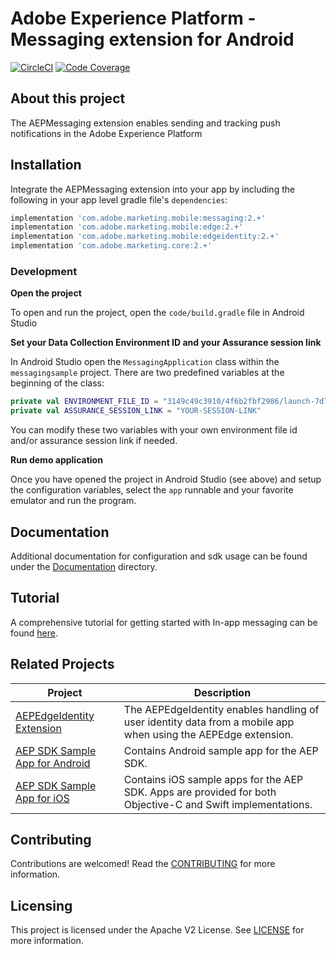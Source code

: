 # Adobe Experience Platform - Messaging extension for Android

[![CircleCI](https://img.shields.io/circleci/project/github/adobe/aepsdk-messaging-android/main.svg?logo=circleci)](https://circleci.com/gh/adobe/workflows/aepsdk-messaging-android)
[![Code Coverage](https://codecov.io/gh/adobe/aepsdk-messaging-android/branch/main/graph/badge.svg?token=3RLMTJQ1TM)](https://codecov.io/gh/adobe/aepsdk-messaging-android)

## About this project
The AEPMessaging extension enables sending and tracking push notifications in the Adobe Experience Platform

## Installation

Integrate the AEPMessaging extension into your app by including the following in your app level gradle file's `dependencies`:

```groovy
implementation 'com.adobe.marketing.mobile:messaging:2.+'
implementation 'com.adobe.marketing.mobile:edge:2.+'
implementation 'com.adobe.marketing.mobile:edgeidentity:2.+'
implementation 'com.adobe.marketing.core:2.+'
```

### Development

**Open the project**

To open and run the project, open the `code/build.gradle` file in Android Studio

**Set your Data Collection Environment ID and your Assurance session link**

In Android Studio open the `MessagingApplication` class within the `messagingsample` project. There are two predefined variables at the beginning of the class:
```kotlin
private val ENVIRONMENT_FILE_ID = "3149c49c3910/4f6b2fbf2986/launch-7d78a5fd1de3-development"
private val ASSURANCE_SESSION_LINK = "YOUR-SESSION-LINK"
```

You can modify these two variables with your own environment file id and/or assurance session link if needed.

**Run demo application**

Once you have opened the project in Android Studio (see above) and setup the configuration variables, select the `app` runnable and your favorite emulator and run the program.

## Documentation
Additional documentation for configuration and sdk usage can be found under the [Documentation](Documentation/README.md) directory.

## Tutorial

A comprehensive tutorial for getting started with In-app messaging can be found [here](https://opensource.adobe.com/aepsdk-messaging-android/#/tutorials/README).

## Related Projects

| Project                                                      | Description                                                  |
| ------------------------------------------------------------ | ------------------------------------------------------------ |
| [AEPEdgeIdentity Extension](https://github.com/adobe/aepsdk-edgeidentity-android) | The AEPEdgeIdentity enables handling of user identity data from a mobile app when using the AEPEdge extension. |
| [AEP SDK Sample App for Android](https://github.com/adobe/aepsdk-sample-app-android) | Contains Android sample app for the AEP SDK.                 |
| [AEP SDK Sample App for iOS](https://github.com/adobe/aepsdk-sample-app-ios) | Contains iOS sample apps for the AEP SDK. Apps are provided for both Objective-C and Swift implementations. |

## Contributing
Contributions are welcomed! Read the [CONTRIBUTING](.github/CONTRIBUTING.md) for more information.

## Licensing
This project is licensed under the Apache V2 License. See [LICENSE](LICENSE) for more information.
